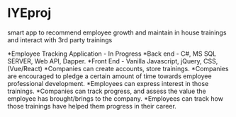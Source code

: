 # IYEproj
smart app to recommend employee growth and maintain in house trainings and interact with 3rd party trainings

  *Employee Tracking Application - In Progress
  *Back end - C#, MS SQL SERVER, Web API, Dapper.
  *Front End - Vanilla Javascript, jQuery, CSS, (Vue/React)
  *Companies can create accounts, store trainings.
  *Companies are encouraged to pledge a certain amount of time towards employee professional development.
  *Employees can express interest in those trainings.
  *Companies can track progress, and assess the value the employee has brought/brings to the company.
  *Employees can track how those trainings have helped them progress in their career.

